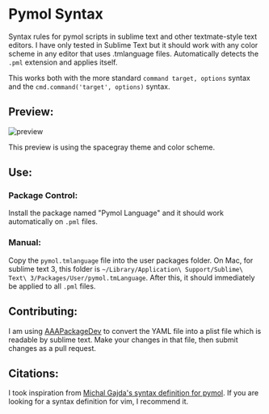 Pymol Syntax
============

Syntax rules for pymol scripts in sublime text and other textmate-style text editors. I have only tested in Sublime Text but it should work with any color scheme in any editor that uses .tmlanguage files. Automatically detects the `.pml` extension and applies itself.

This works both with the more standard `command target, options` syntax and the `cmd.command('target', options)` syntax.

## Preview: 
![preview](http://bbarad.github.io/pymol_syntax/screenshot.png)

This preview is using the spacegray theme and color scheme.

## Use:
### Package Control:
Install the package named "Pymol Language" and it should work automatically on `.pml` files.

### Manual:
Copy the `pymol.tmlanguage` file into the user packages folder. On Mac, for sublime text 3, this folder is `~/Library/Application\ Support/Sublime\ Text\ 3/Packages/User/pymol.tmLanguage`. After this, it should immediately be applied to all `.pml` files.

## Contributing:
I am using [AAAPackageDev](https://sublime.wbond.net/packages/AAAPackageDev) to convert the YAML file into a plist file which is readable by sublime text. Make your changes in that file, then submit changes as a pull request.

## Citations:
I took inspiration from [Michal Gajda's syntax definition for pymol](http://www.vim.org/scripts/script.php?script_id=2814). If you are looking for a syntax definition for vim, I recommend it.
